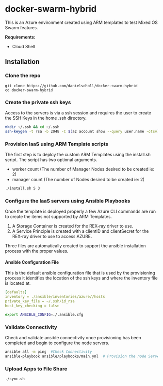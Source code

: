 # docker-swarm-hybrid

This is an Azure environment created using ARM templates to test Mixed OS Swarm features.

__Requirements:__

- Cloud Shell

## Installation
### Clone the repo

```
git clone https://github.com/danielscholl/docker-swarm-hybrid
cd docker-swarm-hybrid
```

### Create the private ssh keys

Access to the servers is via a ssh session and requires the user to create the SSH Keys in the home .ssh directory.

```bash
mkdir ~/.ssh && cd ~/.ssh
ssh-keygen -t rsa -b 2048 -C $(az account show --query user.name -otsv) -f id_rsa
```

### Provision IaaS using ARM Template scripts

The first step is to deploy the custom ARM Templates using the install.sh script.  The script has two optional arguments.

- worker count (The number of Manager Nodes desired to be created  ie: 2)
- manager count (The number of Nodes desired to be created  ie: 2)

```bash
./install.sh 5 3
```

### Configure the IaaS servers using Ansible Playbooks

Once the template is deployed properly a few Azure CLI commands are run to create the items not supported by ARM Templates.

1. A Storage Container is created for the REX-ray driver to use.
2. A Service Principle is created with a clientID and clientSecret for the REX-ray driver to use to access AZURE.

Three files are automatically created to support the ansible installation process with the proper values.

#### Ansible Configuration File 

This is the default ansible configuration file that is used by the provisioning process it identifies the location of the ssh keys and where the inventory file is located at.

```yaml
[defaults]
inventory = ./ansible/inventories/azure//hosts
private_key_file = ~/.ssh/id_rsa
host_key_checking = false
```

```bash
export ANSIBLE_CONFIG=./.ansible.cfg
```

### Validate Connectivity

Check and validate ansible connectivity once provisioning has been completed and begin to configure the node servers.

```bash
ansible all -m ping  #Check Connectivity
ansible-playbook ansible/playbooks/main.yml  # Provision the node Servers
```

### Upload Apps to File Share

```bash
./sync.sh
```

